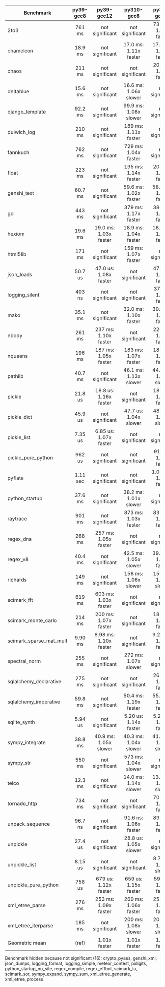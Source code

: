 | Benchmark               | py39-gcc8 | py39-gcc12            | py310-gcc8            | py310-gcc12            |
|-------------------------|:---------:|:---------------------:|:---------------------:|:----------------------:|
| 2to3                    | 761 ms    | not significant       | not significant       | 739 ms: 1.03x faster   |
| chameleon               | 18.9 ms   | not significant       | 17.0 ms: 1.11x faster | 17.1 ms: 1.11x faster  |
| chaos                   | 211 ms    | not significant       | not significant       | 201 ms: 1.05x faster   |
| deltablue               | 15.6 ms   | not significant       | 16.6 ms: 1.06x slower | not significant        |
| django_template         | 92.2 ms   | not significant       | 99.9 ms: 1.08x slower | not significant        |
| dulwich_log             | 210 ms    | not significant       | 189 ms: 1.11x faster  | not significant        |
| fannkuch                | 762 ms    | not significant       | 729 ms: 1.04x faster  | not significant        |
| float                   | 223 ms    | not significant       | 195 ms: 1.14x faster  | 204 ms: 1.09x faster   |
| genshi_text             | 60.7 ms   | not significant       | 59.6 ms: 1.02x faster | 58.1 ms: 1.05x faster  |
| go                      | 443 ms    | not significant       | 379 ms: 1.17x faster  | 386 ms: 1.15x faster   |
| hexiom                  | 19.6 ms   | 19.0 ms: 1.03x faster | 18.9 ms: 1.04x faster | 18.8 ms: 1.05x faster  |
| html5lib                | 171 ms    | not significant       | 159 ms: 1.07x faster  | not significant        |
| json_loads              | 50.7 us   | 47.0 us: 1.08x faster | not significant       | 47.2 us: 1.08x faster  |
| logging_silent          | 403 ns    | not significant       | not significant       | 372 ns: 1.09x faster   |
| mako                    | 35.1 ms   | not significant       | 32.0 ms: 1.10x faster | 30.6 ms: 1.15x faster  |
| nbody                   | 261 ms    | 237 ms: 1.10x faster  | not significant       | 226 ms: 1.15x faster   |
| nqueens                 | 196 ms    | 187 ms: 1.05x faster  | 183 ms: 1.07x faster  | 185 ms: 1.06x faster   |
| pathlib                 | 40.7 ms   | not significant       | 46.1 ms: 1.13x slower | 44.7 ms: 1.10x slower  |
| pickle                  | 21.8 us   | 18.8 us: 1.16x faster | not significant       | 18.7 us: 1.16x faster  |
| pickle_dict             | 45.9 us   | not significant       | 47.7 us: 1.04x slower | 48.8 us: 1.06x slower  |
| pickle_list             | 7.35 us   | 6.85 us: 1.07x faster | not significant       | not significant        |
| pickle_pure_python      | 962 us    | not significant       | not significant       | 918 us: 1.05x faster   |
| pyflate                 | 1.11 sec  | not significant       | not significant       | 1.06 sec: 1.05x faster |
| python_startup          | 37.6 ms   | not significant       | 38.2 ms: 1.01x slower | not significant        |
| raytrace                | 901 ms    | not significant       | 873 ms: 1.03x faster  | 839 ms: 1.07x faster   |
| regex_dna               | 268 ms    | 257 ms: 1.05x faster  | not significant       | not significant        |
| regex_v8                | 40.4 ms   | not significant       | 42.5 ms: 1.05x slower | 39.0 ms: 1.03x faster  |
| richards                | 149 ms    | not significant       | 158 ms: 1.06x slower  | 159 ms: 1.06x slower   |
| scimark_fft             | 619 ms    | 603 ms: 1.03x faster  | not significant       | not significant        |
| scimark_monte_carlo     | 214 ms    | 200 ms: 1.07x faster  | not significant       | 189 ms: 1.14x faster   |
| scimark_sparse_mat_mult | 9.90 ms   | 8.98 ms: 1.10x faster | not significant       | 9.22 ms: 1.07x faster  |
| spectral_norm           | 255 ms    | not significant       | 272 ms: 1.07x slower  | not significant        |
| sqlalchemy_declarative  | 275 ms    | not significant       | not significant       | 264 ms: 1.04x faster   |
| sqlalchemy_imperative   | 59.8 ms   | not significant       | 50.4 ms: 1.19x faster | 55.7 ms: 1.08x faster  |
| sqlite_synth            | 5.94 us   | not significant       | 5.20 us: 1.14x faster | 5.20 us: 1.14x faster  |
| sympy_integrate         | 38.8 ms   | 40.9 ms: 1.05x slower | 40.3 ms: 1.04x slower | 41.2 ms: 1.06x slower  |
| sympy_str               | 550 ms    | not significant       | 573 ms: 1.04x slower  | not significant        |
| telco                   | 12.3 ms   | not significant       | 14.0 ms: 1.14x slower | 13.2 ms: 1.07x slower  |
| tornado_http            | 734 ms    | not significant       | not significant       | 700 ms: 1.05x faster   |
| unpack_sequence         | 96.7 ns   | not significant       | 91.6 ns: 1.06x faster | 89.5 ns: 1.08x faster  |
| unpickle                | 27.4 us   | not significant       | 28.8 us: 1.05x slower | not significant        |
| unpickle_list           | 8.15 us   | not significant       | not significant       | 8.70 us: 1.07x slower  |
| unpickle_pure_python    | 758 us    | 679 us: 1.12x faster  | 659 us: 1.15x faster  | 594 us: 1.27x faster   |
| xml_etree_parse         | 276 ms    | 253 ms: 1.09x faster  | 260 ms: 1.06x faster  | 255 ms: 1.08x faster   |
| xml_etree_iterparse     | 185 ms    | not significant       | 200 ms: 1.08x slower  | 200 ms: 1.08x slower   |
| Geometric mean          | (ref)     | 1.01x faster          | 1.01x faster          | 1.03x faster           |

Benchmark hidden because not significant (16): crypto_pyaes, genshi_xml, json_dumps, logging_format, logging_simple, meteor_contest, pidigits, python_startup_no_site, regex_compile, regex_effbot, scimark_lu, scimark_sor, sympy_expand, sympy_sum, xml_etree_generate, xml_etree_process
